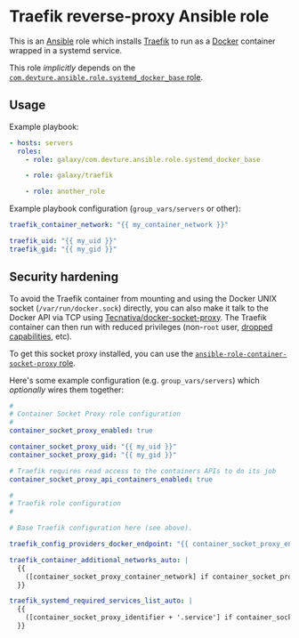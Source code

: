 # Traefik reverse-proxy Ansible role

This is an [Ansible](https://www.ansible.com/) role which installs [Traefik](https://traefik.io/) to run as a [Docker](https://www.docker.com/) container wrapped in a systemd service.

This role *implicitly* depends on the [`com.devture.ansible.role.systemd_docker_base` role](https://github.com/devture/com.devture.ansible.role.systemd_docker_base).

## Usage

Example playbook:

```yaml
- hosts: servers
  roles:
    - role: galaxy/com.devture.ansible.role.systemd_docker_base

    - role: galaxy/traefik

    - role: another_role
```

Example playbook configuration (`group_vars/servers` or other):

```yaml
traefik_container_network: "{{ my_container_network }}"

traefik_uid: "{{ my_uid }}"
traefik_gid: "{{ my_gid }}"
```

## Security hardening

To avoid the Traefik container from mounting and using the Docker UNIX socket (`/var/run/docker.sock`) directly, you can also make it talk to the Docker API via TCP using [Tecnativa/docker-socket-proxy](https://github.com/Tecnativa/docker-socket-proxy). The Traefik container can then run with reduced privileges (non-`root` user, [dropped capabilities](https://docs.docker.com/engine/reference/run/#runtime-privilege-and-linux-capabilities), etc).

To get this socket proxy installed, you can use the [`ansible-role-container-socket-proxy` role](https://github.com/mother-of-all-self-hosting/ansible-role-container-socket-proxy).

Here's some example configuration (e.g. `group_vars/servers`) which *optionally* wires them together:

```yaml
#
# Container Socket Proxy role configuration
#
container_socket_proxy_enabled: true

container_socket_proxy_uid: "{{ my_uid }}"
container_socket_proxy_gid: "{{ my_gid }}"

# Traefik requires read access to the containers APIs to do its job
container_socket_proxy_api_containers_enabled: true

#
# Traefik role configuration
#

# Base Traefik configuration here (see above).

traefik_config_providers_docker_endpoint: "{{ container_socket_proxy_endpoint if container_socket_proxy_enabled else 'unix:///var/run/docker.sock' }}"

traefik_container_additional_networks_auto: |
  {{
    ([container_socket_proxy_container_network] if container_socket_proxy_enabled else [])
  }}

traefik_systemd_required_services_list_auto: |
  {{
    ([container_socket_proxy_identifier + '.service'] if container_socket_proxy_enabled else [])
  }}
```
